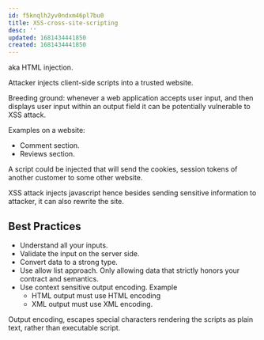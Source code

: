 ```yaml
---
id: f5knqlh2yv0ndxm46pl7bu0
title: XSS-cross-site-scripting
desc: ''
updated: 1681434441850
created: 1681434441850
---
```


aka HTML injection.

Attacker injects client-side scripts into a trusted website. 

Breeding ground: whenever a web application accepts user input, and then displays user input within an output field it can be potentially vulnerable to XSS attack.

Examples on a website:
- Comment section.
- Reviews section. 

A script could be injected that will send the cookies, session tokens of another customer to some other website. 

XSS attack injects javascript hence besides sending sensitive information to attacker, it can also rewrite the site. 

## Best Practices
- Understand all your inputs.
- Validate the input on the server side.
- Convert data to a strong type.
- Use allow list approach. Only allowing data that strictly honors your contract and semantics.
- Use context sensitive output encoding. Example
  - HTML output must use HTML encoding
  - XML output must use XML encoding. 

Output encoding, escapes special characters rendering the scripts as plain text, rather than executable script. 